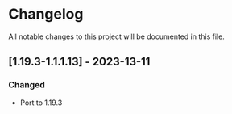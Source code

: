 # Changelog
All notable changes to this project will be documented in this file.

## [1.19.3-1.1.1.13] - 2023-13-11
### Changed
 - Port to 1.19.3